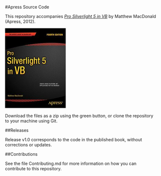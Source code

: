 #Apress Source Code

This repository accompanies [*Pro Silverlight 5 in VB*](http://www.apress.com/9781430235187) by Matthew MacDonald (Apress, 2012).

![Cover image](9781430235187.jpg)

Download the files as a zip using the green button, or clone the repository to your machine using Git.

##Releases

Release v1.0 corresponds to the code in the published book, without corrections or updates.

##Contributions

See the file Contributing.md for more information on how you can contribute to this repository.
